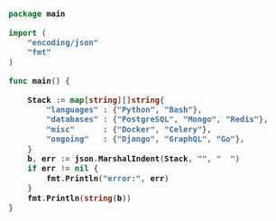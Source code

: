 <!-- Zero width character is used to put extra blank lines before and after code -->

<h3>
    
```go
​
package main

import (
	"encoding/json"
	"fmt"
)

func main() {

	Stack := map[string][]string{
		"languages"	: {"Python", "Bash"},
		"databases"	: {"PostgreSQL", "Mongo", "Redis"},
		"misc"		: {"Docker", "Celery"},
		"ongoing"	: {"Django", "GraphQL", "Go"},
	}
	b, err := json.MarshalIndent(Stack, "", "  ")
	if err != nil {
		fmt.Println("error:", err)
	}
	fmt.Println(string(b))
}
​
```
</h3>
